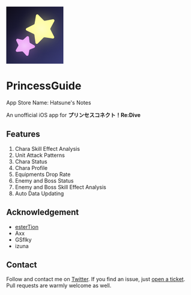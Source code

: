 ![Hatsune's Notes](./PrincessGuide/Assets.xcassets/AppIcon.appiconset/icon_76pt%402x.png)
# PrincessGuide
App Store Name: Hatsune's Notes

An unofficial iOS app for **プリンセスコネクト！Re:Dive**

## Features
1. Chara Skill Effect Analysis
1. Unit Attack Patterns
1. Chara Status
1. Chara Profile
1. Equipments Drop Rate
1. Enemy and Boss Status
1. Enemy and Boss Skill Effect Analysis
1. Auto Data Updating

## Acknowledgement
* [esterTion](https://github.com/esterTion)
* Axx
* GSflky
* izuna

## Contact
Follow and contact me on [Twitter](https://twitter.com/superk64). If you find an issue, just [open a ticket](https://github.com/superk589/PrincessGuide/issues/new). Pull requests are warmly welcome as well.
